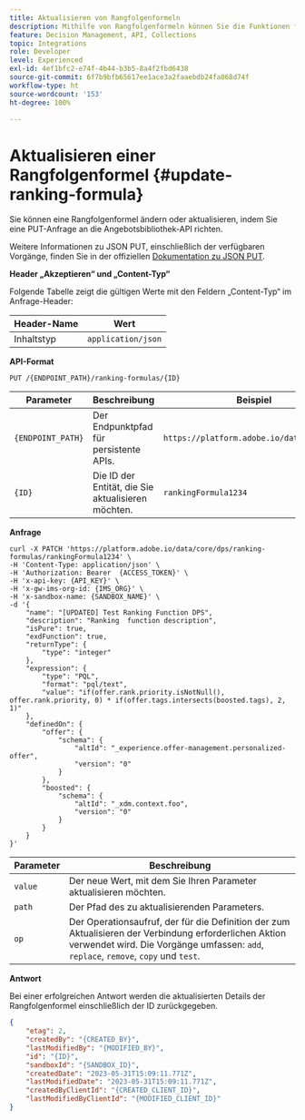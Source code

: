 ```yaml
---
title: Aktualisieren von Rangfolgenformeln
description: Mithilfe von Rangfolgenformeln können Sie die Funktionen für die Bewertung definieren, die zum Ordnen von Elementen verwendet werden.
feature: Decision Management, API, Collections
topic: Integrations
role: Developer
level: Experienced
exl-id: 4ef1bfc2-e74f-4b44-b3b5-8a4f2fbd6438
source-git-commit: 6f7b9bfb65617ee1ace3a2faaebdb24fa068d74f
workflow-type: ht
source-wordcount: '153'
ht-degree: 100%

---
```


# Aktualisieren einer Rangfolgenformel {#update-ranking-formula}

Sie können eine Rangfolgenformel ändern oder aktualisieren, indem Sie eine PUT-Anfrage an die Angebotsbibliothek-API richten.

Weitere Informationen zu JSON PUT, einschließlich der verfügbaren Vorgänge, finden Sie in der offiziellen [Dokumentation zu JSON PUT](http://jsonpatch.com/).

**Header „Akzeptieren“ und „Content-Typ“**

Folgende Tabelle zeigt die gültigen Werte mit den Feldern „Content-Typ“ im Anfrage-Header:

| Header-Name | Wert |
| --------- | ----------- |
| Inhaltstyp | `application/json` |

**API-Format**

```http
PUT /{ENDPOINT_PATH}/ranking-formulas/{ID}
```

| Parameter | Beschreibung | Beispiel |
| --------- | ----------- | ------- |
| `{ENDPOINT_PATH}` | Der Endpunktpfad für persistente APIs. | `https://platform.adobe.io/data/core/dps` |
| `{ID}` | Die ID der Entität, die Sie aktualisieren möchten. | `rankingFormula1234` |

**Anfrage**

```shell
curl -X PATCH 'https://platform.adobe.io/data/core/dps/ranking-formulas/rankingFormula1234' \
-H 'Content-Type: application/json' \
-H 'Authorization: Bearer  {ACCESS_TOKEN}' \
-H 'x-api-key: {API_KEY}' \
-H 'x-gw-ims-org-id: {IMS_ORG}' \
-H 'x-sandbox-name: {SANDBOX_NAME}' \
-d '{
    "name": "[UPDATED] Test Ranking Function DPS",
    "description": "Ranking  function description",
    "isPure": true,
    "exdFunction": true,
    "returnType": {
        "type": "integer"
    },
    "expression": {
        "type": "PQL",
        "format": "pql/text",
        "value": "if(offer.rank.priority.isNotNull(), offer.rank.priority, 0) * if(offer.tags.intersects(boosted.tags), 2, 1)"
    },
    "definedOn": {
        "offer": {
            "schema": {
                "altId": "_experience.offer-management.personalized-offer",
                "version": "0"
            }
        },
        "boosted": {
            "schema": {
                "altId": "_xdm.context.foo",
                "version": "0"
            }
        }
    }
}'
```

| Parameter | Beschreibung |
| --------- | ----------- |
| `value` | Der neue Wert, mit dem Sie Ihren Parameter aktualisieren möchten. |
| `path` | Der Pfad des zu aktualisierenden Parameters. |
| `op` | Der Operationsaufruf, der für die Definition der zum Aktualisieren der Verbindung erforderlichen Aktion verwendet wird. Die Vorgänge umfassen: `add`, `replace`, `remove`, `copy` und `test`. |

**Antwort**

Bei einer erfolgreichen Antwort werden die aktualisierten Details der Rangfolgenformel einschließlich der ID zurückgegeben.

```json
{
    "etag": 2,
    "createdBy": "{CREATED_BY}",
    "lastModifiedBy": "{MODIFIED_BY}",
    "id": "{ID}",
    "sandboxId": "{SANDBOX_ID}",
    "createdDate": "2023-05-31T15:09:11.771Z",
    "lastModifiedDate": "2023-05-31T15:09:11.771Z",
    "createdByClientId": "{CREATED_CLIENT_ID}",
    "lastModifiedByClientId": "{MODIFIED_CLIENT_ID}"
}
```

